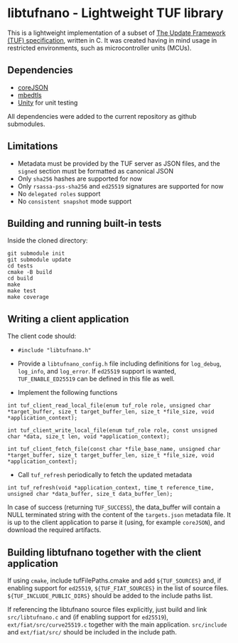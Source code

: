 libtufnano - Lightweight TUF library
====================================

This is a lightweight implementation of a subset of 
[The Update Framework (TUF) specification](https://theupdateframework.github.io/specification/latest/),
written in C. 
It was created having in mind usage in restricted environments, such as 
microcontroller units (MCUs).


Dependencies
------------
- [coreJSON](https://github.com/FreeRTOS/coreJSON)
- [mbedtls](https://github.com/Mbed-TLS/mbedtls)
- [Unity](https://github.com/ThrowTheSwitch/Unity.git) for unit testing

All dependencies were added to the current repository as github submodules.


Limitations
-----------
- Metadata must be provided by the TUF server as JSON files, and the `signed`
section must be formatted as canonical JSON
- Only `sha256` hashes are supported for now
- Only `rsassa-pss-sha256` and `ed25519` signatures are supported for now
- No `delegated roles` support
- No `consistent snapshot` mode support


Building and running built-in tests
-----------------------------------
Inside the cloned directory:
```
git submodule init
git submodule update
cd tests
cmake -B build
cd build
make
make test
make coverage
```

Writing a client application
----------------------------
The client code should:
- `#include "libtufnano.h"`
- Provide a `libtufnano_config.h` file including definitions for `log_debug`, 
`log_info`, and `log_error`. If `ed25519` support is wanted, `TUF_ENABLE_ED25519`
can be defined in this file as well.

- Implement the following functions
```
int tuf_client_read_local_file(enum tuf_role role, unsigned char *target_buffer, size_t target_buffer_len, size_t *file_size, void *application_context);

int tuf_client_write_local_file(enum tuf_role role, const unsigned char *data, size_t len, void *application_context);

int tuf_client_fetch_file(const char *file_base_name, unsigned char *target_buffer, size_t target_buffer_len, size_t *file_size, void *application_context);
```
- Call `tuf_refresh` periodically to fetch the updated metadata
```
int tuf_refresh(void *application_context, time_t reference_time, unsigned char *data_buffer, size_t data_buffer_len);
```
In case of success (returning `TUF_SUCCESS`), the data_buffer will contain a NULL 
terminated string with the content of the `targets.json` metadata file. It is up
to the client application to parse it (using, for example `coreJSON`), and download 
the required artifacts.


Building libtufnano together with the client application
--------------------------------------------------------
If using `cmake`, include tufFilePaths.cmake and add `${TUF_SOURCES}` and, if 
enabling support for `ed25519`, `${TUF_FIAT_SOURCES}` in the list of source files.
`${TUF_INCLUDE_PUBLIC_DIRS}` should be added to the include paths list.

If referencing the libtufnano source files explicitly, just build and link `src/libtufnano.c` 
and (if enabling support for `ed25519`), `ext/fiat/src/curve25519.c` together with 
the main application. `src/include` and `ext/fiat/src/` should be included in the
include path.
